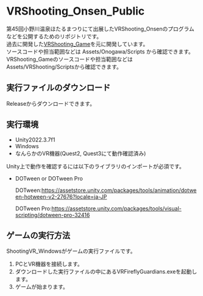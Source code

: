 # VRShooting_Onsen_Public
第45回小野川温泉ほたるまつりにて出展したVRShooting_Onsenのプログラムなどを公開するためのリポジトリです。  
過去に開発した[VRShooting_Game](https://github.com/VRUnityPJ/VRShootingGame_Public)を元に開発しています。  
ソースコードや担当範囲などは Assets/Onogawa/Scripts から確認できます。  
VRShooting_Gameのソースコードや担当範囲などはAssets/VRShooting/Scriptsから確認できます。

## 実行ファイルのダウンロード
Releaseからダウンロードできます。

## 実行環境
- Unity2022.3.7f1
- Windows
- なんらかのVR機器(Quest2, Quest3にて動作確認済み)

Unity上で動作を確認するには以下のライブラリのインポートが必須です。
- DOTween or DOTween Pro

  DOTween:https://assetstore.unity.com/packages/tools/animation/dotween-hotween-v2-27676?locale=ja-JP

  DOTween Pro:https://assetstore.unity.com/packages/tools/visual-scripting/dotween-pro-32416

## ゲームの実行方法
ShootingVR_Windowsがゲームの実行ファイルです。

1. PCとVR機器を接続します。
2. ダウンロードした実行ファイルの中にあるVRFireflyGuardians.exeを起動します。
3. ゲームが始まります。
